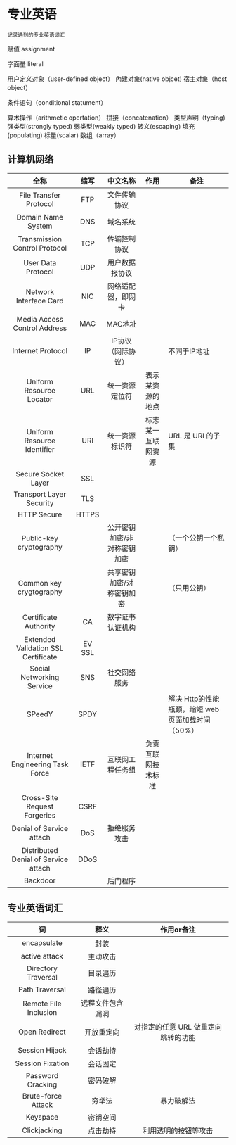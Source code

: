 # 专业英语

	记录遇到的专业英语词汇




赋值  assignment

字面量 literal 

用户定义对象（user-defined object）
內建对象(native objcet)
宿主对象（host object）

条件语句（conditional statument）

算术操作（arithmetic opertation）
拼接（concatenation）
类型声明（typing)
强类型(strongly typed)
弱类型(weakly typed)
转义(escaping)
填充(populating)
标量(scalar)
数组（array）



## 计算机网络

|                 全称                  |   缩写   |      中文名称      |    作用     | 备注                              |
| :---------------------------------: | :----: | :------------: | :-------: | ------------------------------- |
|       File Transfer Protocol        |  FTP   |     文件传输协议     |           |                                 |
|         Domain Name System          |  DNS   |      域名系统      |           |                                 |
|    Transmission Control Protocol    |  TCP   |     传输控制协议     |           |                                 |
|         User Data Protocol          |  UDP   |    用户数据报协议     |           |                                 |
|       Network Interface Card        |  NIC   |   网络适配器，即网卡    |           |                                 |
|    Media Access Control Address     |  MAC   |     MAC地址      |           |                                 |
|          Internet Protocol          |   IP   |   IP协议（网际协议）   |           | 不同于IP地址                         |
|      Uniform Resource Locator       |  URL   |    统一资源定位符     | 表示某资源的地点  |                                 |
|     Uniform Resource Identifier     |  URI   |    统一资源标识符     | 标志某一互联网资源 | URL 是 URI 的子集                   |
|         Secure Socket Layer         |  SSL   |                |           |                                 |
|      Transport Layer Security       |  TLS   |                |           |                                 |
|             HTTP Secure             | HTTPS  |                |           |                                 |
|       Public-key cryptography       |        | 公开密钥加密/非对称密钥加密 |           | （一个公钥一个私钥）                      |
|       Common key crygtography       |        | 共享密钥加密/对称密钥加密  |           | （只用公钥）                          |
|        Certificate Authority        |   CA   |    数字证书认证机构    |           |                                 |
| Extended Validation SSL Certificate | EV SSL |                |           |                                 |
|      Social Networking Service      |  SNS   |     社交网络服务     |           |                                 |
|               SPeedY                |  SPDY  |                |           | 解决 Http的性能瓶颈，缩短 web 页面加载时间（50%） |
|   Internet Engineering Task Force   |  IETF  |    互联网工程任务组    | 负责互联网技术标准 |                                 |
|    Cross-Site Request Forgeries     |  CSRF  |                |           |                                 |
|Denial of Service attach|DoS|拒绝服务攻击||
|Distributed Denial of Service attach|DDoS|||
|Backdoor||后门程序|||

## 专业英语词汇

|           词           |    释义    |        作用or备注        |
| :-------------------: | :------: | :------------------: |
|      encapsulate      |    封装    |                      |
|     active attack     |   主动攻击   |                      |
|  Directory Traversal  |   目录遍历   |                      |
|    Path Traversal     |   路径遍历   |                      |
| Remote File Inclusion | 远程文件包含漏洞 |                      |
|     Open Redirect     |  开放重定向   | 对指定的任意 URL 做重定向跳转的功能 |
|    Session Hijack     |   会话劫持   |                      |
|   Session Fixation    |   会话固定   |                      |
|Password Cracking|密码破解||
|Brute-force Attack|穷举法|暴力破解法|
|Keyspace|密钥空间||
|Clickjacking|点击劫持|利用透明的按钮等攻击|

